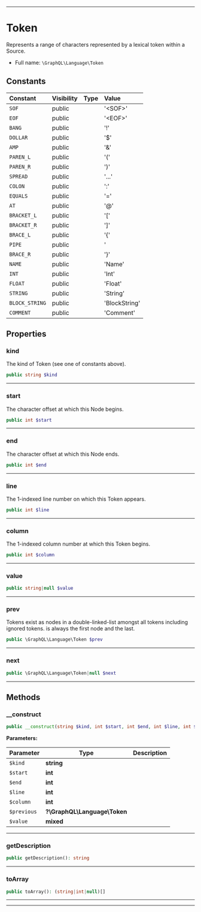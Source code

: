 ***

# Token

Represents a range of characters represented by a lexical token
within a Source.



* Full name: `\GraphQL\Language\Token`


## Constants

| Constant | Visibility | Type | Value |
|:---------|:-----------|:-----|:------|
|`SOF`|public| |&#039;&lt;SOF&gt;&#039;|
|`EOF`|public| |&#039;&lt;EOF&gt;&#039;|
|`BANG`|public| |&#039;!&#039;|
|`DOLLAR`|public| |&#039;$&#039;|
|`AMP`|public| |&#039;&amp;&#039;|
|`PAREN_L`|public| |&#039;(&#039;|
|`PAREN_R`|public| |&#039;)&#039;|
|`SPREAD`|public| |&#039;...&#039;|
|`COLON`|public| |&#039;:&#039;|
|`EQUALS`|public| |&#039;=&#039;|
|`AT`|public| |&#039;@&#039;|
|`BRACKET_L`|public| |&#039;[&#039;|
|`BRACKET_R`|public| |&#039;]&#039;|
|`BRACE_L`|public| |&#039;{&#039;|
|`PIPE`|public| |&#039;|&#039;|
|`BRACE_R`|public| |&#039;}&#039;|
|`NAME`|public| |&#039;Name&#039;|
|`INT`|public| |&#039;Int&#039;|
|`FLOAT`|public| |&#039;Float&#039;|
|`STRING`|public| |&#039;String&#039;|
|`BLOCK_STRING`|public| |&#039;BlockString&#039;|
|`COMMENT`|public| |&#039;Comment&#039;|

## Properties


### kind

The kind of Token (see one of constants above).

```php
public string $kind
```






***

### start

The character offset at which this Node begins.

```php
public int $start
```






***

### end

The character offset at which this Node ends.

```php
public int $end
```






***

### line

The 1-indexed line number on which this Token appears.

```php
public int $line
```






***

### column

The 1-indexed column number at which this Token begins.

```php
public int $column
```






***

### value



```php
public string|null $value
```






***

### prev

Tokens exist as nodes in a double-linked-list amongst all tokens
including ignored tokens. <SOF> is always the first node and <EOF>
the last.

```php
public \GraphQL\Language\Token $prev
```






***

### next



```php
public \GraphQL\Language\Token|null $next
```






***

## Methods


### __construct



```php
public __construct(string $kind, int $start, int $end, int $line, int $column, ?\GraphQL\Language\Token $previous = null, mixed $value = null): mixed
```








**Parameters:**

| Parameter | Type | Description |
|-----------|------|-------------|
| `$kind` | **string** |  |
| `$start` | **int** |  |
| `$end` | **int** |  |
| `$line` | **int** |  |
| `$column` | **int** |  |
| `$previous` | **?\GraphQL\Language\Token** |  |
| `$value` | **mixed** |  |




***

### getDescription



```php
public getDescription(): string
```











***

### toArray



```php
public toArray(): (string|int|null)[]
```











***


***

